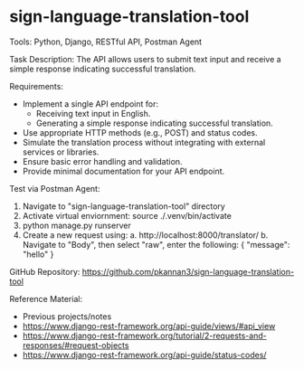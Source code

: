 # sign-language-translation-tool

Tools: Python, Django, RESTful API, Postman Agent

Task Description:
The API allows users to submit text input and receive a simple response indicating successful translation.

Requirements:
- Implement a single API endpoint for:
  - Receiving text input in English.
  - Generating a simple response indicating successful translation.
- Use appropriate HTTP methods (e.g., POST) and status codes.
- Simulate the translation process without integrating with external services or libraries.
- Ensure basic error handling and validation.
- Provide minimal documentation for your API endpoint.

Test via Postman Agent:
1. Navigate to "sign-language-translation-tool" directory
2. Activate virtual enviornment: source ./.venv/bin/activate
2. python manage.py runserver
3. Create a new request using:
    a. http://localhost:8000/translator/
    b. Navigate to "Body", then select "raw", enter the following:
        {
            "message": "hello"
        }

GitHub Repository:
https://github.com/pkannan3/sign-language-translation-tool

Reference Material:
- Previous projects/notes
- https://www.django-rest-framework.org/api-guide/views/#api_view
- https://www.django-rest-framework.org/tutorial/2-requests-and-responses/#request-objects
- https://www.django-rest-framework.org/api-guide/status-codes/
